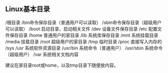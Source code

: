## Linux基本目录

/根目录
/bin命令保存目录（普通用户可以读取）
/sbin命令保存目录（超级用户可以读取）
/boot 启动目录，启动相关文件
/dev 设备文件保存目录
/etc 配置文件保存目录
/home 普通用户的家目录
/lib 系统库保存目录
/mnt 系统挂载目录
/media 挂载目录
/root 超级用户的家目录
/tmp 临时目录
/proc 直接写入内存的
/sys
/usr 系统软件资源目录
/usr/bin 系统命令（普通用户）
/usr/sbin 系统命令（超级用户）
/var 系统相关文档内容

建议在家目录root或home，以及tmp目录下随便放内容。